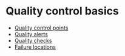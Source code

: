 # Quality control basics

* [Quality control points](applications/inventory_and_mrp/quality/quality_management/quality_control_points.md)
* [Quality alerts](applications/inventory_and_mrp/quality/quality_management/quality_alerts.md)
* [Quality checks](applications/inventory_and_mrp/quality/quality_management/quality_checks.md)
* [Failure locations](applications/inventory_and_mrp/quality/quality_management/failure_locations.md)
